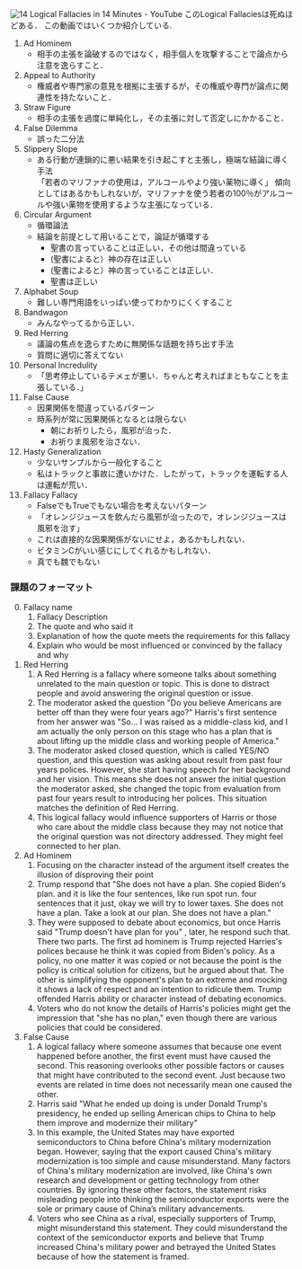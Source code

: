 ![14 Logical Fallacies in 14 Minutes - YouTube](https://www.youtube.com/watch?v=4QepFGJj74o)
このLogical Fallaciesは死ぬほどある．
この動画ではいくつか紹介している.
1. Ad Hominem
	- 相手の主張を論破するのではなく，相手個人を攻撃することで論点から注意を逸らすこと．
1. Appeal to Authority
	 - 権威者や専門家の意見を根拠に主張するが，その権威や専門が論点に関連性を持たないこと．
1. Straw Figure
	- 相手の主張を過度に単純化し，その主張に対して否定しにかかること．
1. False Dilemma
	- 誤った二分法
1. Slippery Slope
	- ある行動が連鎖的に悪い結果を引き起こすと主張し，極端な結論に導く手法<br>
	   「若者のマリファナの使用は，アルコールやより強い薬物に導く」
	   傾向としてはあるかもしれないが，マリファナを使う若者の100％がアルコールや強い薬物を使用するような主張になっている．
1. Circular Argument
	- 循環論法
	- 結論を前提として用いることで，論証が循環する
		- 聖書の言っていることは正しい，その他は間違っている
		- (聖書によると）神の存在は正しい
		- (聖書によると）神の言っていることは正しい．
		- 聖書は正しい
1. Alphabet Soup
	-  難しい専門用語をいっぱい使ってわかりにくくすること
1. Bandwagon
	- みんなやってるから正しい．
1. Red Herring
	- 議論の焦点を逸らすために無関係な話題を持ち出す手法
	- 質問に適切に答えてない
1. Personal Incredulity
	- 「思考停止しているテメェが悪い．ちゃんと考えればまともなことを主張している．」
1. False Cause
	- 因果関係を間違っているパターン
	- 時系列が常に因果関係となるとは限らない
		- 朝にお祈りしたら，風邪が治った．
		- お祈りま風邪を治さない．
1. Hasty Generalization
	- 少ないサンプルから一般化すること
	- 私はトラックと事故に遭いかけた．したがって，トラックを運転する人は運転が荒い．
1. Fallacy Fallacy
	- FalseでもTrueでもない場合を考えないパターン
	- 「オレンジジュースを飲んだら風邪が治ったので，オレンジジュースは風邪を治す」
	- これは直接的な因果関係がないにせよ，あるかもしれない．
	- ビタミンCがいい感じにしてくれるかもしれない．
	- 真でも魏でもない



### 課題のフォーマット
0. Fallacy name
	1. Fallacy Description
	2. The quote and who said it
	3. Explanation of how the quote meets the requirements for this fallacy
	4. Explain who would be most influenced or convinced by the fallacy and why
1. Red Herring
	1. A Red Herring is a fallacy where someone talks about something unrelated to the main question or topic. This is done to distract people and avoid answering the original question or issue.
	2. The moderator asked the question "Do you believe Americans are better off than they were four years ago?" Harris's first sentence from her answer was "So... I was raised as a middle-class kid, and I am actually the only person on this stage who has a plan that is about lifting up the middle class and working people of America."
	3. The moderator asked closed question, which is called YES/NO question, and this question was asking about result from past four years polices. However, she start having speech for her background and her vision. This means she does not answer the initial question the moderator asked, she changed the topic from evaluation from past four years result to introducing her polices. This situation matches the definition of Red Herring.
	4. This logical fallacy would influence supporters of Harris or those who care about the middle class because they may not notice that the original question was not directory addressed. They might feel connected to her plan.
1. Ad Hominem
	1. Focusing on the character instead of the argument itself creates the illusion of disproving their point
	2. Trump respond that "She does not have a plan. She copied Biden's plan. and it is like the four sentences, like run spot run. four sentences that it just, okay we will try to lower taxes. She does not have a plan. Take a look at our plan. She does not have a plan."
	4. They were supposed to debate about economics, but once Harris said "Trump doesn't have plan for you" , later, he respond such that. There two parts. The first ad hominem is Trump rejected Harries's polices because he think it was copied from Biden's policy. As a policy, no one matter it was copied or not because the point is the policy is critical solution for citizens, but he argued about that. The other is simplifying the opponent's plan to an extreme and mocking it shows a lack of respect and an intention to ridicule them. Trump offended Harris ability or character instead of debating economics.
	5. Voters who do not know the details of Harris's policies might get the impression that "she has no plan," even though there are various policies that could be considered.
0. False Cause
	1. A logical fallacy where someone assumes that because one event happened before another, the first event must have caused the second. This reasoning overlooks other possible factors or causes that might have contributed to the second event. Just because two events are related in time does not necessarily mean one caused the other.
	2. Harris said "What he ended up doing is under Donald Trump's presidency, he ended up selling American chips to China to help them improve and modernize their military"
	3. In this example, the United States may have exported semiconductors to China before China's military modernization began. However, saying that the export caused China's military modernization is too simple and cause misunderstand. Many factors of China's military modernization are involved, like China's own research and development or getting technology from other countries. By ignoring these other factors, the statement risks misleading people into thinking the semiconductor exports were the sole or primary cause of China’s military advancements.
	4. Voters who see China as a rival, especially supporters of Trump, might misunderstand this statement. They could misunderstand the context of the semiconductor exports and believe that Trump increased China's military power and betrayed the United States because of how the statement is framed.